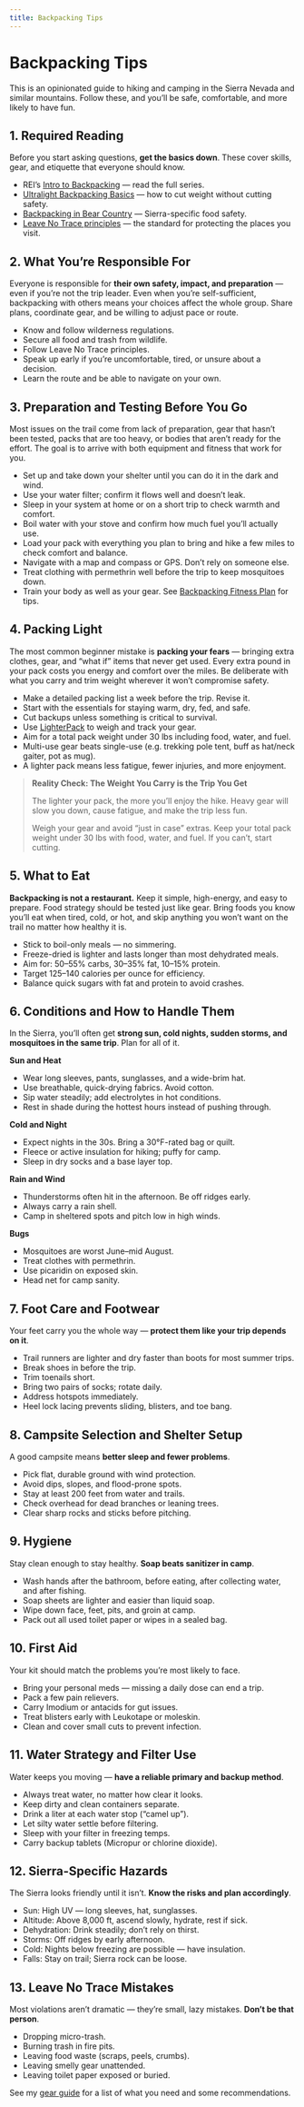 ```yaml
---
title: Backpacking Tips
---
```


# Backpacking Tips

This is an opinionated guide to hiking and camping in the Sierra Nevada and similar mountains. Follow these, and you’ll be safe, comfortable, and more likely to have fun.

## 1. Required Reading

Before you start asking questions, **get the basics down**. These cover skills, gear, and etiquette that everyone should know.

- REI’s [Intro to Backpacking](https://www.rei.com/learn/series/intro-to-backpacking) — read the full series.
- [Ultralight Backpacking Basics](https://www.rei.com/learn/expert-advice/ultralight-backpacking.html) — how to cut weight without cutting safety.
- [Backpacking in Bear Country](https://www.rei.com/learn/expert-advice/backpacking-in-bear-country.html) — Sierra-specific food safety.
- [Leave No Trace principles](https://lnt.org/why/7-principles/) — the standard for protecting the places you visit.

## 2. What You’re Responsible For

Everyone is responsible for **their own safety, impact, and preparation** — even if you’re not the trip leader. Even when you’re self-sufficient, backpacking with others means your choices affect the whole group. Share plans, coordinate gear, and be willing to adjust pace or route.

- Know and follow wilderness regulations.
- Secure all food and trash from wildlife.
- Follow Leave No Trace principles.
- Speak up early if you’re uncomfortable, tired, or unsure about a decision.
- Learn the route and be able to navigate on your own.

## 3. Preparation and Testing Before You Go

Most issues on the trail come from lack of preparation, gear that hasn’t been tested, packs that are too heavy, or bodies that aren’t ready for the effort. The goal is to arrive with both equipment and fitness that work for you.

- Set up and take down your shelter until you can do it in the dark and wind.  
- Use your water filter; confirm it flows well and doesn’t leak.  
- Sleep in your system at home or on a short trip to check warmth and comfort.  
- Boil water with your stove and confirm how much fuel you’ll actually use.  
- Load your pack with everything you plan to bring and hike a few miles to check comfort and balance.  
- Navigate with a map and compass or GPS. Don’t rely on someone else.  
- Treat clothing with permethrin well before the trip to keep mosquitoes down.  
- Train your body as well as your gear. See [Backpacking Fitness Plan](fitness.md) for tips.  

## 4. Packing Light

The most common beginner mistake is **packing your fears** — bringing extra clothes, gear, and “what if” items that never get used. Every extra pound in your pack costs you energy and comfort over the miles. Be deliberate with what you carry and trim weight wherever it won’t compromise safety.

- Make a detailed packing list a week before the trip. Revise it.
- Start with the essentials for staying warm, dry, fed, and safe.
- Cut backups unless something is critical to survival.
- Use [LighterPack](https://lighterpack.com) to weigh and track your gear.
- Aim for a total pack weight under 30 lbs including food, water, and fuel.
- Multi-use gear beats single-use (e.g. trekking pole tent, buff as hat/neck gaiter, pot as mug).
- A lighter pack means less fatigue, fewer injuries, and more enjoyment.

> **Reality Check: The Weight You Carry is the Trip You Get**
>
> The lighter your pack, the more you’ll enjoy the hike. Heavy gear will slow you down, cause fatigue, and make the trip less fun.
>
> Weigh your gear and avoid “just in case” extras. Keep your total pack weight under 30 lbs with food, water, and fuel. If you can’t, start cutting.

## 5. What to Eat

**Backpacking is not a restaurant.** Keep it simple, high-energy, and easy to prepare. Food strategy should be tested just like gear. Bring foods you know you’ll eat when tired, cold, or hot, and skip anything you won’t want on the trail no matter how healthy it is.

- Stick to boil-only meals — no simmering.
- Freeze-dried is lighter and lasts longer than most dehydrated meals.
- Aim for: 50–55% carbs, 30–35% fat, 10–15% protein.
- Target 125–140 calories per ounce for efficiency.
- Balance quick sugars with fat and protein to avoid crashes.

## 6. Conditions and How to Handle Them

In the Sierra, you’ll often get **strong sun, cold nights, sudden storms, and mosquitoes in the same trip**. Plan for all of it.

**Sun and Heat**
- Wear long sleeves, pants, sunglasses, and a wide-brim hat.
- Use breathable, quick-drying fabrics. Avoid cotton.
- Sip water steadily; add electrolytes in hot conditions.
- Rest in shade during the hottest hours instead of pushing through.

**Cold and Night**
- Expect nights in the 30s. Bring a 30°F-rated bag or quilt.
- Fleece or active insulation for hiking; puffy for camp.
- Sleep in dry socks and a base layer top.

**Rain and Wind**
- Thunderstorms often hit in the afternoon. Be off ridges early.
- Always carry a rain shell.
- Camp in sheltered spots and pitch low in high winds.

**Bugs**
- Mosquitoes are worst June–mid August.
- Treat clothes with permethrin.
- Use picaridin on exposed skin.
- Head net for camp sanity.

## 7. Foot Care and Footwear

Your feet carry you the whole way — **protect them like your trip depends on it**.

- Trail runners are lighter and dry faster than boots for most summer trips.
- Break shoes in before the trip.
- Trim toenails short.
- Bring two pairs of socks; rotate daily.
- Address hotspots immediately.
- Heel lock lacing prevents sliding, blisters, and toe bang.

## 8. Campsite Selection and Shelter Setup

A good campsite means **better sleep and fewer problems**.

- Pick flat, durable ground with wind protection.
- Avoid dips, slopes, and flood-prone spots.
- Stay at least 200 feet from water and trails.
- Check overhead for dead branches or leaning trees.
- Clear sharp rocks and sticks before pitching.

## 9. Hygiene

Stay clean enough to stay healthy. **Soap beats sanitizer in camp**.

- Wash hands after the bathroom, before eating, after collecting water, and after fishing.
- Soap sheets are lighter and easier than liquid soap.
- Wipe down face, feet, pits, and groin at camp.
- Pack out all used toilet paper or wipes in a sealed bag.

## 10. First Aid

Your kit should match the problems you’re most likely to face.

- Bring your personal meds — missing a daily dose can end a trip.
- Pack a few pain relievers.
- Carry Imodium or antacids for gut issues.
- Treat blisters early with Leukotape or moleskin.
- Clean and cover small cuts to prevent infection.

## 11. Water Strategy and Filter Use

Water keeps you moving — **have a reliable primary and backup method**.

- Always treat water, no matter how clear it looks.
- Keep dirty and clean containers separate.
- Drink a liter at each water stop (“camel up”).
- Let silty water settle before filtering.
- Sleep with your filter in freezing temps.
- Carry backup tablets (Micropur or chlorine dioxide).

## 12. Sierra-Specific Hazards

The Sierra looks friendly until it isn’t. **Know the risks and plan accordingly**.

- Sun: High UV — long sleeves, hat, sunglasses.
- Altitude: Above 8,000 ft, ascend slowly, hydrate, rest if sick.
- Dehydration: Drink steadily; don’t rely on thirst.
- Storms: Off ridges by early afternoon.
- Cold: Nights below freezing are possible — have insulation.
- Falls: Stay on trail; Sierra rock can be loose.

## 13. Leave No Trace Mistakes

Most violations aren’t dramatic — they’re small, lazy mistakes. **Don’t be that person**.

- Dropping micro-trash.
- Burning trash in fire pits.
- Leaving food waste (scraps, peels, crumbs).
- Leaving smelly gear unattended.
- Leaving toilet paper exposed or buried.

See my [gear guide](gear.md) for a list of what you need and some recommendations.